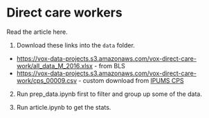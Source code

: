 # Direct care workers

Read the article here.

1. Download these links into the `data` folder.

- https://vox-data-projects.s3.amazonaws.com/vox-direct-care-work/all_data_M_2016.xlsx - from BLS
- https://vox-data-projects.s3.amazonaws.com/vox-direct-care-work/cps_00009.csv - custom download from [IPUMS CPS](https://cps.ipums.org)

2. Run prep_data.ipynb first to filter and group up some of the data.

3. Run article.ipynb to get the stats.